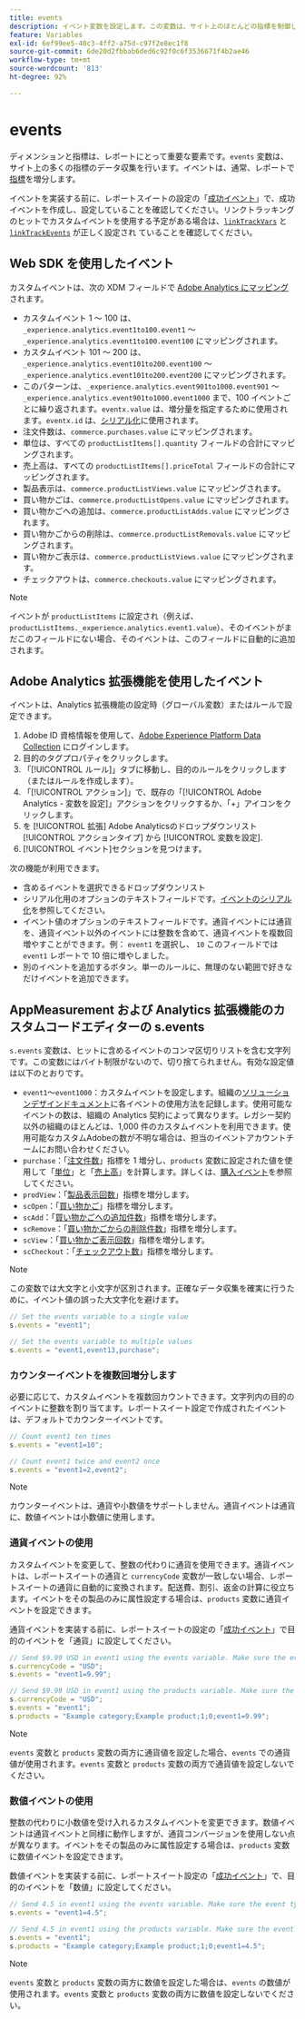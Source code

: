 ```yaml
---
title: events
description: イベント変数を設定します。この変数は、サイト上のほとんどの指標を制御します。
feature: Variables
exl-id: 6ef99ee5-40c3-4ff2-a75d-c97f2e8ec1f8
source-git-commit: 6de20d2fbbab6ded6c92f0c6f3536671f4b2ae46
workflow-type: tm+mt
source-wordcount: '813'
ht-degree: 92%

---
```


# events

ディメンションと指標は、レポートにとって重要な要素です。`events` 変数は、サイト上の多くの指標のデータ収集を行います。イベントは、通常、レポートで[指標](/help/components/metrics/overview.md)を増分します。

イベントを実装する前に、レポートスイートの設定の「[成功イベント](/help/admin/admin/c-manage-report-suites/c-edit-report-suites/conversion-var-admin/c-success-events/success-event.md)」で、成功イベントを作成し、設定していることを確認してください。リンクトラッキングのヒットでカスタムイベントを使用する予定がある場合は、[`linkTrackVars`](../../config-vars/linktrackvars.md) と [`linkTrackEvents`](../../config-vars/linktrackevents.md) が正しく設定され ていることを確認してください。

## Web SDK を使用したイベント

カスタムイベントは、次の XDM フィールドで [Adobe Analytics にマッピング](https://experienceleague.adobe.com/docs/analytics/implementation/aep-edge/variable-mapping.html?lang=ja)されます。

* カスタムイベント 1 ～ 100 は、`_experience.analytics.event1to100.event1` ～ `_experience.analytics.event1to100.event100` にマッピングされます。
* カスタムイベント 101 ～ 200 は、`_experience.analytics.event101to200.event100` ～ `_experience.analytics.event101to200.event200` にマッピングされます。
* このパターンは、`_experience.analytics.event901to1000.event901` ～ `_experience.analytics.event901to1000.event1000` まで、100 イベントごとに繰り返されます。`eventx.value` は、増分量を指定するために使用されます。`eventx.id` は、[シリアル化](event-serialization.md)に使用されます。
* 注文件数は、`commerce.purchases.value` にマッピングされます。
* 単位は、すべての `productListItems[].quantity` フィールドの合計にマッピングされます。
* 売上高は、すべての `productListItems[].priceTotal` フィールドの合計にマッピングされます。
* 製品表示は、`commerce.productListViews.value` にマッピングされます。
* 買い物かごは、`commerce.productListOpens.value` にマッピングされます。
* 買い物かごへの追加は、`commerce.productListAdds.value` にマッピングされます。
* 買い物かごからの削除は、`commerce.productListRemovals.value` にマッピングされます。
* 買い物かご表示は、`commerce.productListViews.value` にマッピングされます。
* チェックアウトは、`commerce.checkouts.value` にマッピングされます。

>[!NOTE]
>
>イベントが `productListItems` に設定され（例えば、`productListItems._experience.analytics.event1.value`）、そのイベントがまだこのフィールドにない場合、そのイベントは、このフィールドに自動的に追加されます。

## Adobe Analytics 拡張機能を使用したイベント

イベントは、Analytics 拡張機能の設定時（グローバル変数）またはルールで設定できます。

1. Adobe ID 資格情報を使用して、[Adobe Experience Platform Data Collection](https://experience.adobe.com/data-collection) にログインします。
2. 目的のタグプロパティをクリックします。
3. 「[!UICONTROL ルール]」タブに移動し、目的のルールをクリックします（またはルールを作成します）。
4. 「[!UICONTROL アクション]」で、既存の「[!UICONTROL Adobe Analytics - 変数を設定]」アクションをクリックするか、「+」アイコンをクリックします。
5. を [!UICONTROL 拡張] Adobe Analyticsのドロップダウンリスト [!UICONTROL アクションタイプ] から [!UICONTROL 変数を設定].
6. [!UICONTROL イベント]セクションを見つけます。

次の機能が利用できます。

* 含めるイベントを選択できるドロップダウンリスト
* シリアル化用のオプションのテキストフィールドです。[イベントのシリアル化](event-serialization.md)を参照してください。
* イベント値のオプションのテキストフィールドです。通貨イベントには通貨を、通貨イベント以外のイベントには整数を含めて、通貨イベントを複数回増やすことができます。例： `event1` を選択し、 `10` このフィールドでは `event1` レポートで 10 倍に増やしました。
* 別のイベントを追加するボタン。単一のルールに、無理のない範囲で好きなだけイベントを追加できます。

## AppMeasurement および Analytics 拡張機能のカスタムコードエディターの s.events

`s.events` 変数は、ヒットに含めるイベントのコンマ区切りリストを含む文字列です。この変数にはバイト制限がないので、切り捨てられません。有効な設定値は以下のとおりです。

* `event1`～`event1000`：カスタムイベントを設定します。組織の[ソリューションデザインドキュメント](../../../prepare/solution-design.md)に各イベントの使用方法を記録します。使用可能なイベントの数は、組織の Analytics 契約によって異なります。レガシー契約以外の組織のほとんどは、1,000 件のカスタムイベントを利用できます。使用可能なカスタムAdobeの数が不明な場合は、担当のイベントアカウントチームにお問い合わせください。
* `purchase`：「[注文件数](/help/components/metrics/orders.md)」指標を 1 増分し、`products` 変数に設定された値を使用して「[単位](/help/components/metrics/units.md)」と「[売上高](/help/components/metrics/revenue.md)」を計算します。詳しくは、[購入イベント](event-purchase.md)を参照してください。
* `prodView`：「[製品表示回数](/help/components/metrics/product-views.md)」指標を増分します。
* `scOpen`：「[買い物かご](/help/components/metrics/carts.md)」指標を増分します。
* `scAdd`：「[買い物かごへの追加件数](/help/components/metrics/cart-additions.md)」指標を増分します。
* `scRemove`：「[買い物かごからの削除件数](/help/components/metrics/cart-removals.md)」指標を増分します。
* `scView`：「[買い物かご表示回数](/help/components/metrics/cart-views.md)」指標を増分します。
* `scCheckout`：「[チェックアウト数](/help/components/metrics/checkouts.md)」指標を増分します。

>[!NOTE]
>
> この変数では大文字と小文字が区別されます。正確なデータ収集を確実に行うために、イベント値の誤った大文字化を避けます。

```js
// Set the events variable to a single value
s.events = "event1";

// Set the events variable to multiple values
s.events = "event1,event13,purchase";
```

### カウンターイベントを複数回増分します

必要に応じて、カスタムイベントを複数回カウントできます。文字列内の目的のイベントに整数を割り当てます。レポートスイート設定で作成されたイベントは、デフォルトでカウンターイベントです。

```js
// Count event1 ten times
s.events = "event1=10";

// Count event1 twice and event2 once
s.events = "event1=2,event2";
```

>[!NOTE]
>
> カウンターイベントは、通貨や小数値をサポートしません。通貨イベントは通貨に、数値イベントは小数値に使用します。

### 通貨イベントの使用

カスタムイベントを変更して、整数の代わりに通貨を使用できます。通貨イベントは、レポートスイートの通貨と `currencyCode` 変数が一致しない場合、レポートスイートの通貨に自動的に変換されます。配送費、割引、返金の計算に役立ちます。イベントをその製品のみに属性設定する場合は、`products` 変数に通貨イベントを設定できます。

通貨イベントを実装する前に、レポートスイートの設定の「[成功イベント](/help/admin/admin/c-manage-report-suites/c-edit-report-suites/conversion-var-admin/c-success-events/success-event.md)」で目的のイベントを「通貨」に設定してください。

```js
// Send $9.99 USD in event1 using the events variable. Make sure the event type for event1 is Currency in Report suite settings
s.currencyCode = "USD";
s.events = "event1=9.99";

// Send $9.99 USD in event1 using the products variable. Make sure the event type for event1 is Currency in Report suite settings
s.currencyCode = "USD";
s.events = "event1";
s.products = "Example category;Example product;1;0;event1=9.99";
```

>[!NOTE]
>
> `events` 変数と `products` 変数の両方に通貨値を設定した場合、`events` での通貨値が使用されます。`events` 変数と `products` 変数の両方で通貨値を設定しないでください。

### 数値イベントの使用

整数の代わりに小数値を受け入れるカスタムイベントを変更できます。数値イベントは通貨イベントと同様に動作しますが、通貨コンバージョンを使用しない点が異なります。イベントをその製品のみに属性設定する場合は、`products` 変数に数値イベントを設定できます。

数値イベントを実装する前に、レポートスイート設定の「[成功イベント](/help/admin/admin/c-manage-report-suites/c-edit-report-suites/conversion-var-admin/c-success-events/success-event.md)」で、目的のイベントを「数値」に設定してください。

```js
// Send 4.5 in event1 using the events variable. Make sure the event type for event1 is Numeric in Report suite settings
s.events = "event1=4.5";

// Send 4.5 in event1 using the products variable. Make sure the event type for event1 is Numeric in Report suite settings
s.events = "event1";
s.products = "Example category;Example product;1;0;event1=4.5";
```

>[!NOTE]
>
> `events` 変数と `products` 変数の両方に数値を設定した場合は、`events` の数値が使用されます。`events` 変数と `products` 変数の両方に数値を設定しないでください。

